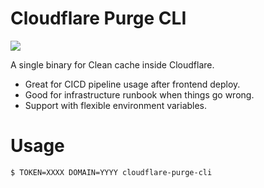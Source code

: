 # Cloudflare Purge CLI

![](https://cpng.pikpng.com/pngl/s/489-4891462_png-file-svg-clear-cache-icon-png-clipart.png)

A single binary for Clean cache inside Cloudflare.

- Great for CICD pipeline usage after frontend deploy.
- Good for infrastructure runbook when things go wrong.
- Support with flexible environment variables.

# Usage

```
$ TOKEN=XXXX DOMAIN=YYYY cloudflare-purge-cli
```
